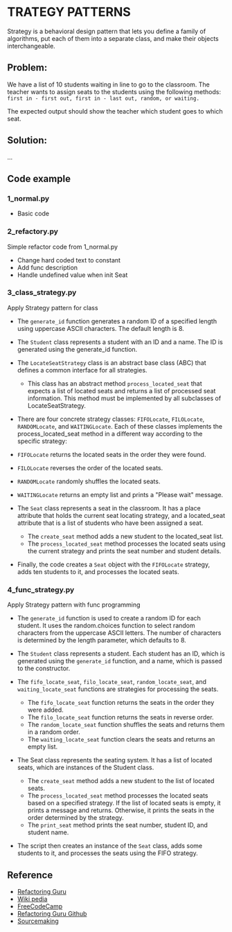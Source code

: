 # TRATEGY PATTERNS 
Strategy is a behavioral design pattern that lets you define a family of algorithms, put each of them into a separate class, and make their objects interchangeable.

## Problem:
We have a list of 10 students waiting in line to go to the classroom. The teacher wants to assign seats to the students using the following methods: `first in - first out, first in - last out, random, or waiting.`

The expected output should show the teacher which student goes to which seat.

## Solution:
...

## Code example

### 1_normal.py
- Basic code

### 2_refactory.py
Simple refactor code from 1_normal.py

- Change hard coded text to constant
- Add func description
- Handle undefined value when init Seat

### 3_class_strategy.py
Apply Strategy pattern for class

- The `generate_id` function generates a random ID of a specified length using uppercase ASCII characters. The default length is 8.

- The `Student` class represents a student with an ID and a name. The ID is generated using the generate_id function.

- The `LocateSeatStrategy` class is an abstract base class (ABC) that defines a common interface for all strategies. 
    - This class has an abstract method `process_located_seat` that expects a list of located seats and returns a list of processed seat information. This method must be implemented by all subclasses of LocateSeatStrategy.

- There are four concrete strategy classes: `FIFOLocate`, `FILOLocate`, `RANDOMLocate`, and `WAITINGLocate`. Each of these classes implements the process_located_seat method in a different way according to the specific strategy:

- `FIFOLocate` returns the located seats in the order they were found.
- `FILOLocate` reverses the order of the located seats.
- `RANDOMLocate` randomly shuffles the located seats.
- `WAITINGLocate` returns an empty list and prints a "Please wait" message.
- The `Seat` class represents a seat in the classroom. It has a place attribute that holds the current seat locating strategy, and a located_seat attribute that is a list of students who have been assigned a seat. 
    - The `create_seat` method adds a new student to the located_seat list. 
    - The `process_located_seat` method processes the located seats using the current strategy and prints the seat number and student details.

- Finally, the code creates a `Seat` object with the `FIFOLocate` strategy, adds ten students to it, and processes the located seats.

### 4_func_strategy.py
Apply Strategy pattern with func programming

- The `generate_id` function is used to create a random ID for each student. It uses the random.choices function to select random characters from the uppercase ASCII letters. The number of characters is determined by the length parameter, which defaults to 8.

- The `Student` class represents a student. Each student has an ID, which is generated using the `generate_id` function, and a name, which is passed to the constructor.

- The `fifo_locate_seat`, `filo_locate_seat`, `random_locate_seat`, and `waiting_locate_seat` functions are strategies for processing the seats. 
    - The `fifo_locate_seat` function returns the seats in the order they were added. 
    - The `filo_locate_seat` function returns the seats in reverse order. 
    - The `random_locate_seat` function shuffles the seats and returns them in a random order. 
    - The `waiting_locate_seat` function clears the seats and returns an empty list.

- The Seat class represents the seating system. It has a list of located seats, which are instances of the Student class. 
    - The `create_seat` method adds a new student to the list of located seats.
    - The `process_located_seat` method processes the located seats based on a specified strategy. If the list of located seats is empty, it prints a message and returns. Otherwise, it prints the seats in the order determined by the strategy. 
    - The `print_seat` method prints the seat number, student ID, and student name.

- The script then creates an instance of the `Seat` class, adds some students to it, and processes the seats using the FIFO strategy.

## Reference
- [Refactoring Guru](https://refactoring.guru/design-patterns/strategy)
- [Wiki pedia](https://en.wikipedia.org/wiki/Strategy_pattern)
- [FreeCodeCamp](https://www.freecodecamp.org/news/a-beginners-guide-to-the-strategy-design-pattern/)
- [Refactoring Guru Github](https://github.com/RefactoringGuru)
- [Sourcemaking](https://sourcemaking.com/design_patterns)